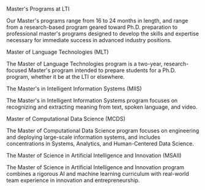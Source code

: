 Master's Programs at LTI


Our Master's programs range from 16 to 24 months in length, and range from a research-based program geared toward Ph.D. preparation to professional master's programs designed to develop the skills and expertise necessary for immediate success in advanced industry positions.


Master of Language Technologies (MLT)

The Master of Language Technologies program is a two-year, research-focused Master's program intended to prepare students for a Ph.D. program, whether it be at the LTI or elsewhere.


The Master's in Intelligent Information Systems (MIIS)

The Master's in Intelligent Information Systems program focuses on recognizing and extracting meaning from text, spoken language, and video.


Master of Computational Data Science (MCDS)

The Master of Computational Data Science program focuses on engineering and deploying large-scale information systems, and includes concentrations in Systems, Analytics, and Human-Centered Data Science.


The Master of Science in Artificial Intelligence and Innovation (MSAII) 

The Master of Science in Artificial Intelligence and Innovation program combines a rigorous AI and machine learning curriculum with real-world team experience in innovation and entrepreneurship.